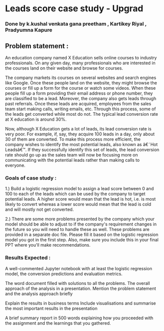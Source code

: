 # Leads score case study - Upgrad 
### Done by k.kushal venkata gana preetham , Kartikey Riyal , Pradyumna Kapure

## Problem statement : 

An education company named X Education sells online courses to industry professionals. On any given day, many professionals who are interested in the courses land on their website and browse for courses. 

The company markets its courses on several websites and search engines like Google. Once these people land on the website, they might browse the courses or fill up a form for the course or watch some videos. When these people fill up a form providing their email address or phone number, they are classified to be a lead. Moreover, the company also gets leads through past referrals. Once these leads are acquired, employees from the sales team start making calls, writing emails, etc. Through this process, some of the leads get converted while most do not. The typical lead conversion rate at X education is around 30%. 

Now, although X Education gets a lot of leads, its lead conversion rate is very poor. For example, if, say, they acquire 100 leads in a day, only about 30 of them are converted. To make this process more efficient, the company wishes to identify the most potential leads, also known as â€˜Hot Leadsâ€™. If they successfully identify this set of leads, the lead conversion rate should go up as the sales team will now be focusing more on communicating with the potential leads rather than making calls to everyone. 

### Goals of case study : 

1.) Build a logistic regression model to assign a lead score between 0 and 100 to each of the leads which can be used by the company to target potential leads. A higher score would mean that the lead is hot, i.e. is most likely to convert whereas a lower score would mean that the lead is cold and will mostly not get converted.

2.) There are some more problems presented by the company which your model should be able to adjust to if the company's requirement changes in the future so you will need to handle these as well. These problems are provided in a separate doc file. Please fill it based on the logistic regression model you got in the first step. Also, make sure you include this in your final PPT where you'll make recommendations.

### Results Expected :
A well-commented Jupyter notebook with at least the logistic regression model, the conversion predictions and evaluation metrics.

The word document filled with solutions to all the problems.
The overall approach of the analysis in a presentation.
Mention the problem statement and the analysis approach briefly 

Explain the results in business terms
Include visualisations and summarise the most important 
results in the presentation

A brief summary report in 500 words explaining how you proceeded with the assignment and the learnings that you gathered.
